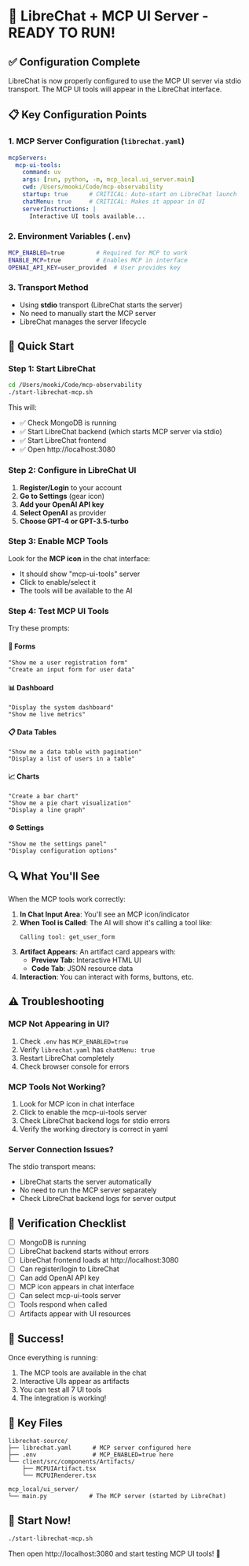 # 🚀 LibreChat + MCP UI Server - READY TO RUN!

## ✅ Configuration Complete

LibreChat is now properly configured to use the MCP UI server via stdio transport. The MCP UI tools will appear in the LibreChat interface.

## 📋 Key Configuration Points

### 1. **MCP Server Configuration** (`librechat.yaml`)
```yaml
mcpServers:
  mcp-ui-tools:
    command: uv
    args: [run, python, -m, mcp_local.ui_server.main]
    cwd: /Users/mooki/Code/mcp-observability
    startup: true      # CRITICAL: Auto-start on LibreChat launch
    chatMenu: true     # CRITICAL: Makes it appear in UI
    serverInstructions: |
      Interactive UI tools available...
```

### 2. **Environment Variables** (`.env`)
```bash
MCP_ENABLED=true         # Required for MCP to work
ENABLE_MCP=true          # Enables MCP in interface
OPENAI_API_KEY=user_provided  # User provides key
```

### 3. **Transport Method**
- Using **stdio** transport (LibreChat starts the server)
- No need to manually start the MCP server
- LibreChat manages the server lifecycle

## 🎯 Quick Start

### Step 1: Start LibreChat
```bash
cd /Users/mooki/Code/mcp-observability
./start-librechat-mcp.sh
```

This will:
- ✅ Check MongoDB is running
- ✅ Start LibreChat backend (which starts MCP server via stdio)
- ✅ Start LibreChat frontend
- ✅ Open http://localhost:3080

### Step 2: Configure in LibreChat UI
1. **Register/Login** to your account
2. **Go to Settings** (gear icon)
3. **Add your OpenAI API key**
4. **Select OpenAI** as provider
5. **Choose GPT-4 or GPT-3.5-turbo**

### Step 3: Enable MCP Tools
Look for the **MCP icon** in the chat interface:
- It should show "mcp-ui-tools" server
- Click to enable/select it
- The tools will be available to the AI

### Step 4: Test MCP UI Tools

Try these prompts:

#### 📝 Forms
```
"Show me a user registration form"
"Create an input form for user data"
```

#### 📊 Dashboard
```
"Display the system dashboard"
"Show me live metrics"
```

#### 📋 Data Tables
```
"Show me a data table with pagination"
"Display a list of users in a table"
```

#### 📈 Charts
```
"Create a bar chart"
"Show me a pie chart visualization"
"Display a line graph"
```

#### ⚙️ Settings
```
"Show me the settings panel"
"Display configuration options"
```

## 🔍 What You'll See

When the MCP tools work correctly:

1. **In Chat Input Area**: You'll see an MCP icon/indicator
2. **When Tool is Called**: The AI will show it's calling a tool like:
   ```
   Calling tool: get_user_form
   ```
3. **Artifact Appears**: An artifact card appears with:
   - **Preview Tab**: Interactive HTML UI
   - **Code Tab**: JSON resource data
4. **Interaction**: You can interact with forms, buttons, etc.

## ⚠️ Troubleshooting

### MCP Not Appearing in UI?
1. Check `.env` has `MCP_ENABLED=true`
2. Verify `librechat.yaml` has `chatMenu: true`
3. Restart LibreChat completely
4. Check browser console for errors

### MCP Tools Not Working?
1. Look for MCP icon in chat interface
2. Click to enable the mcp-ui-tools server
3. Check LibreChat backend logs for stdio errors
4. Verify the working directory is correct in yaml

### Server Connection Issues?
The stdio transport means:
- LibreChat starts the server automatically
- No need to run the MCP server separately
- Check LibreChat backend logs for server output

## 📝 Verification Checklist

- [ ] MongoDB is running
- [ ] LibreChat backend starts without errors
- [ ] LibreChat frontend loads at http://localhost:3080
- [ ] Can register/login to LibreChat
- [ ] Can add OpenAI API key
- [ ] MCP icon appears in chat interface
- [ ] Can select mcp-ui-tools server
- [ ] Tools respond when called
- [ ] Artifacts appear with UI resources

## 🎉 Success!

Once everything is running:
1. The MCP tools are available in the chat
2. Interactive UIs appear as artifacts
3. You can test all 7 UI tools
4. The integration is working!

## 📂 Key Files
```
librechat-source/
├── librechat.yaml      # MCP server configured here
├── .env                # MCP_ENABLED=true here
└── client/src/components/Artifacts/
    ├── MCPUIArtifact.tsx
    └── MCPUIRenderer.tsx

mcp_local/ui_server/
└── main.py            # The MCP server (started by LibreChat)
```

## 🚦 Start Now!
```bash
./start-librechat-mcp.sh
```

Then open http://localhost:3080 and start testing MCP UI tools! 🚀